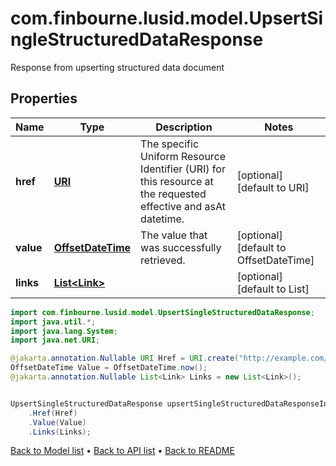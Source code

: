 # com.finbourne.lusid.model.UpsertSingleStructuredDataResponse
Response from upserting structured data document

## Properties

Name | Type | Description | Notes
------------ | ------------- | ------------- | -------------
**href** | [**URI**](URI.md) | The specific Uniform Resource Identifier (URI) for this resource at the requested effective and asAt datetime. | [optional] [default to URI]
**value** | [**OffsetDateTime**](OffsetDateTime.md) | The value that was successfully retrieved. | [optional] [default to OffsetDateTime]
**links** | [**List&lt;Link&gt;**](Link.md) |  | [optional] [default to List<Link>]

```java
import com.finbourne.lusid.model.UpsertSingleStructuredDataResponse;
import java.util.*;
import java.lang.System;
import java.net.URI;

@jakarta.annotation.Nullable URI Href = URI.create("http://example.com/Href");
OffsetDateTime Value = OffsetDateTime.now();
@jakarta.annotation.Nullable List<Link> Links = new List<Link>();


UpsertSingleStructuredDataResponse upsertSingleStructuredDataResponseInstance = new UpsertSingleStructuredDataResponse()
    .Href(Href)
    .Value(Value)
    .Links(Links);
```


[Back to Model list](../README.md#documentation-for-models) &#8226; [Back to API list](../README.md#documentation-for-api-endpoints) &#8226; [Back to README](../README.md)

